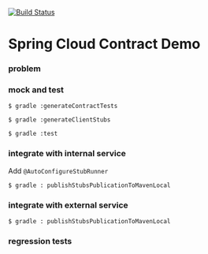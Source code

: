 [![Build Status](https://travis-ci.org/dehasi/scc_gp.svg?branch=master)](https://travis-ci.org/dehasi/scc_gp)

# Spring Cloud Contract Demo

### problem

### mock and test
`$ gradle :generateContractTests`

`$ gradle :generateClientStubs`

`$ gradle :test`

### integrate with internal service

Add  `@AutoConfigureStubRunner`

`$ gradle : publishStubsPublicationToMavenLocal`

### integrate with external service

`$ gradle : publishStubsPublicationToMavenLocal`

### regression tests
